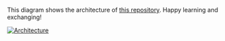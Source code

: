 This diagram shows the architecture of [this repository](https://github.com/Hongbo-Miao/hongbomiao.com). Happy learning and exchanging!

[![Architecture](https://user-images.githubusercontent.com/3375461/187287367-f9301f87-0fff-40db-9d77-6da9c75e33cd.svg)](https://github.com/Hongbo-Miao/hongbomiao.com)
